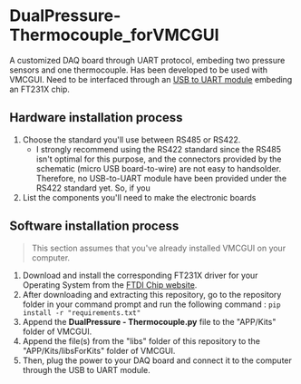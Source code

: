 # DualPressure-Thermocouple_forVMCGUI
A customized DAQ board through UART protocol, embeding two pressure sensors and one thermocouple. Has been developed to be used with VMCGUI. Need to be interfaced through an [USB to UART module](https://github.com/LSDRM/USBtoUART-module_forVMCGUI) embeding an FT231X chip.

## Hardware installation process
1. Choose the standard you'll use between RS485 or RS422.
   - I strongly recommend using the RS422 standard since the RS485 isn't optimal for this purpose, and the connectors provided by the schematic (micro USB board-to-wire) are not easy to handsolder. Therefore, no USB-to-UART module have been provided under the RS422 standard yet. So, if you
2. List the components you'll need to make the electronic boards

## Software installation process
> This section assumes that you've already installed VMCGUI on your computer.
1. Download and install the corresponding FT231X driver for your Operating System from the [FTDI Chip website](https://ftdichip.com/drivers/d2xx-drivers/).
2. After downloading and extracting this repository, go to the repository folder in your command prompt and run the following command : `pip install -r "requirements.txt"`
3. Append the __DualPressure - Thermocouple.py__ file to the "APP/Kits" folder of VMCGUI.
4. Append the file(s) from the "libs" folder of this repository to the "APP/Kits/libsForKits" folder of VMCGUI.
5. Then, plug the power to your DAQ board and connect it to the computer through the USB to UART module.
